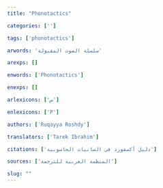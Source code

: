 ```yaml
---
title: "Phonotactics"

categories: ['']

tags: ['phonotactics']

arwords: 'سلسلة الصوت المقبولة'

arexps: []

enwords: ['Phonotactics']

enexps: []

arlexicons: ['س']

enlexicons: ['P']

authors: ['Ruqayya Roshdy']

translators: ['Tarek Ibrahim']

citations: ['دليل أكسفورد في السانيات الحاسوبية']

sources: ['المنظمة العربية للترجمة']

slug: ""
---
```

